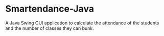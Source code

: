 # Smartendance-Java
A Java Swing GUI application to calculate the attendance of the students and the number of classes they can bunk.
